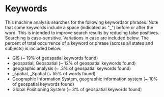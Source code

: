 # Keywords

This machine analysis searches for the following keywordsor phrases.  Note that some keywords include a space (indicated as "_") before or after the word.  This is intended to improve search results by reducing false positives. Searching is case-sensitive. Variations in case are included below.  The percent of total occurrence of a keyword or phrase (across all states and subjects) is included below.

- GIS (~ 19% of geospatial keywords found)
- geospatial, Geospatial (~ 12% of geospatial keywords found)
- geographic analysis (~ .3% of geospatial keywords found)
- _spatial, _Spatial (~ 55% of words found)
- Geographic Information System, geographic information system (~ 10% of geospatial keywords found)
- Global Positioning System (~ 3% of geospatial keywords found)



<!-- Global site tag (gtag.js) - Google Analytics -->
<script async src="https://www.googletagmanager.com/gtag/js?id=G-VJ281EFGY0"></script>
<script>
  window.dataLayer = window.dataLayer || [];
  function gtag(){dataLayer.push(arguments);}
  gtag('js', new Date());

  gtag('config', 'G-VJ281EFGY0');
</script><!-- Global site tag (gtag.js) - Google Analytics -->
<script async src="https://www.googletagmanager.com/gtag/js?id=G-VJ281EFGY0"></script>
<script>
  window.dataLayer = window.dataLayer || [];
  function gtag(){dataLayer.push(arguments);}
  gtag('js', new Date());

  gtag('config', 'G-VJ281EFGY0');
</script>
